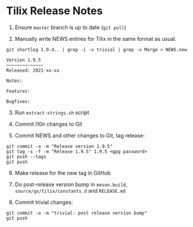 Tilix Release Notes
===================

1. Ensure `master` branch is up to date (`git pull`)

2. Manually write NEWS entries for Tilix in the same format as usual.

`git shortlog 1.9.4.. | grep -i -v trivial | grep -v Merge > NEWS.new`

```
Version 1.9.5
~~~~~~~~~~~~~~
Released: 2021-xx-xx

Notes:

Features:

Bugfixes:
```

3. Run `extract-strings.sh` script

4. Commit l10n changes to Git

5. Commit NEWS and other changes to Git, tag release:
```
git commit -a -m "Release version 1.9.5"
git tag -s -f -m "Release 1.9.5" 1.9.5 <gpg password>
git push --tags
git push
```

6. Make release for the new tag in GitHub

7. Do post-release version bump in `meson.build`, `source/gx/tilix/constants.d` and `RELEASE.md`

8. Commit trivial changes:
```
git commit -a -m "trivial: post release version bump"
git push
```
